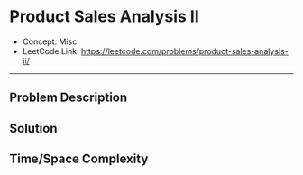 # Product Sales Analysis II

- Concept: Misc
- LeetCode Link: https://leetcode.com/problems/product-sales-analysis-ii/

---

## Problem Description

## Solution

## Time/Space Complexity

